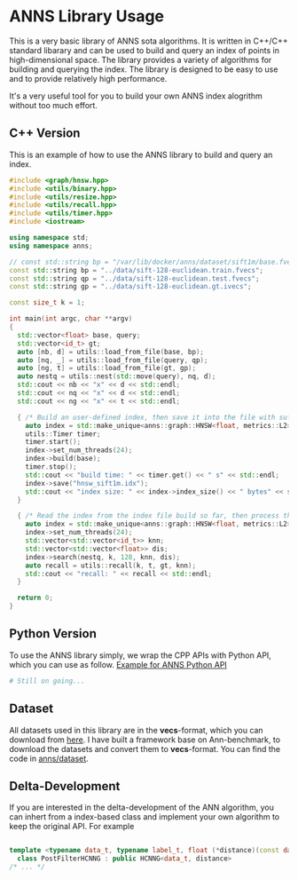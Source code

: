 # ANNS Library Usage

This is a very basic library of ANNS sota algorithms. It is written in C++/C++ standard libarary and can be used to build and query an index of points in high-dimensional space. The library provides a variety of algorithms for building and querying the index. The library is designed to be easy to use and to provide relatively high performance.

It's a very useful tool for you to build your own ANNS index alogrithm without too much effort.

## C++ Version

This is an example of how to use the ANNS library to build and query an index.

```c++
#include <graph/hnsw.hpp>
#include <utils/binary.hpp>
#include <utils/resize.hpp>
#include <utils/recall.hpp>
#include <utils/timer.hpp>
#include <iostream>

using namespace std;
using namespace anns;

// const std::string bp = "/var/lib/docker/anns/dataset/sift1m/base.fvecs";
const std::string bp = "../data/sift-128-euclidean.train.fvecs";
const std::string qp = "../data/sift-128-euclidean.test.fvecs";
const std::string gp = "../data/sift-128-euclidean.gt.ivecs";

const size_t k = 1;

int main(int argc, char **argv)
{
  std::vector<float> base, query;
  std::vector<id_t> gt;
  auto [nb, d] = utils::load_from_file(base, bp);
  auto [nq, _] = utils::load_from_file(query, qp);
  auto [ng, t] = utils::load_from_file(gt, gp);
  auto nestq = utils::nest(std::move(query), nq, d);
  std::cout << nb << "x" << d << std::endl;
  std::cout << nq << "x" << d << std::endl;
  std::cout << ng << "x" << t << std::endl;

  { /* Build an user-defined index, then save it into the file with suffix '.idx'. */
    auto index = std::make_unique<anns::graph::HNSW<float, metrics::L2>> (d, 16, 500);
    utils::Timer timer;
    timer.start();
    index->set_num_threads(24);
    index->build(base);
    timer.stop();
    std::cout << "build time: " << timer.get() << " s" << std::endl;
    index->save("hnsw_sift1m.idx");
    std::cout << "index size: " << index->index_size() << " bytes" << std::endl;
  }

  { /* Read the index from the index file build so far, then process the k-ANNS task */
    auto index = std::make_unique<anns::graph::HNSW<float, metrics::L2>> (base, "hnsw_sift1m.idx");
    index->set_num_threads(24);
    std::vector<std::vector<id_t>> knn;
    std::vector<std::vector<float>> dis;
    index->search(nestq, k, 128, knn, dis);
    auto recall = utils::recall(k, t, gt, knn);
    std::cout << "recall: " << recall << std::endl;
  }

  return 0;
}
```

## Python Version

To use the ANNS library simply, we wrap the CPP APIs with Python API, which you can use as follow. [Example for ANNS Python API](test_anns.ipynb)

```python
# Still on going...
```

## Dataset 

All datasets used in this library are in the **vecs**-format, which you can download from [here](https://github.com/erikbern/ann-benchmarks.git). I have built a framework base on Ann-benchmark, to download the datasets and convert them to **vecs**-format. You can find the code in [anns/dataset](https://github.com/ann-parallel/anns/tree/main/dataset).

## Delta-Development

If you are interested in the delta-development of the ANN algorithm, you can inhert from a index-based class and implement your own algorithm to keep the original API. For example

```c++

template <typename data_t, typename label_t, float (*distance)(const data_t *, const data_t *, size_t)>
  class PostFilterHCNNG : public HCNNG<data_t, distance>
/* ... */
```
